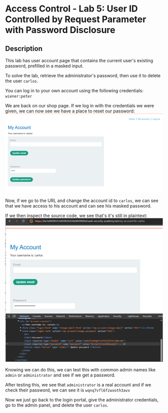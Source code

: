 # Access Control - Lab 5: User ID Controlled by Request Parameter with Password Disclosure

## Description
This lab has user account page that contains the current user's existing password, prefilled in a masked input.

To solve the lab, retrieve the administrator's password, then use it to delete the user `carlos`.

You can log in to your own account using the following credentials: `wiener:peter`


We are back on our shop page. If we log in with the credentials we were given, we can now see we have a place to reset our password:
![](account_page.png)

Now, if we go to the URL and change the account id to `carlos`, we can see that we have access to his account and can see his masked password.

If we then inspect the source code, we see that's it's still in plaintext:
![](carlos_pass.png)

Knowing we can do this, we can test this with common admin names like `admin` or `administrator` and see if we get a password.

After testing this, we see that `administrator` is a real account and if we check their password, we can see it is `wqnq7vfl6fzwxoth3avx`

Now we just go back to the login portal, give the administrator credentials, go to the admin panel, and delete the user `carlos`.
